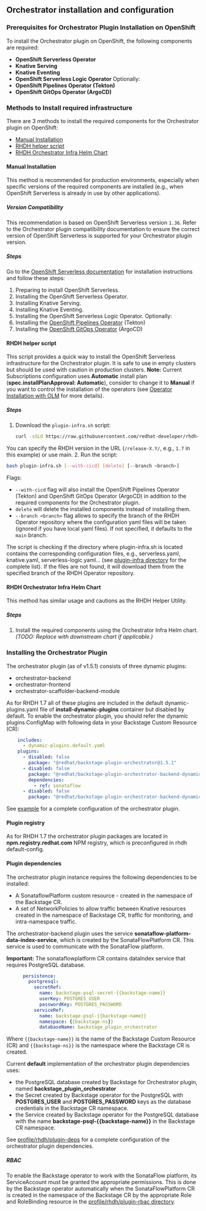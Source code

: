 ## Orchestrator installation and configuration

### Prerequisites for Orchestrator Plugin Installation on OpenShift

To install the Orchestrator plugin on OpenShift, the following components are required:

- **OpenShift Serverless Operator**
- **Knative Serving**
- **Knative Eventing**
- **OpenShift Serverless Logic Operator**
Optionally:
- **OpenShift Pipelines Operator (Tekton)**
- **OpenShift GitOps Operator (ArgoCD)**


### Methods to Install required infrastructure

There are 3 methods to install the required components for the Orchestrator plugin on OpenShift:
- [Manual Installation](#manual-installation)
- [RHDH helper script](#rhdh-helper-script)
- [RHDH Orchestrator Infra Helm Chart](#rhdh-orchestrator-infra-helm-chart)

#### Manual Installation
This method is recommended for production environments, especially when specific versions of the required components are installed (e.g., when OpenShift Serverless is already in use by other applications).

##### Version Compatibility
This recommendation is based on OpenShift Serverless version `1.36`. Refer to the Orchestrator plugin compatibility documentation to ensure the correct version of OpenShift Serverless is supported for your Orchestrator plugin version.

##### Steps
Go to the [OpenShift Serverless documentation](https://docs.redhat.com/en/documentation/red_hat_openshift_serverless) for installation instructions and follow these steps:
1. Preparing to install OpenShift Serverless.
2. Installing the OpenShift Serverless Operator.
3. Installing Knative Serving.
4. Installing Knative Eventing.
5. Installing the OpenShift Serverless Logic Operator.
Optionally:
6. Installing the [OpenShift Pipelines Operator](https://docs.redhat.com/en/documentation/red_hat_openshift_pipelines) (Tekton)
7. Installing the [OpenShift GitOps Operator](https://docs.redhat.com/en/documentation/red_hat_openshift_gitops) (ArgoCD)


#### RHDH helper script
This script provides a quick way to install the OpenShift Serverless infrastructure for the Orchestrator plugin. It is safe to use in empty clusters but should be used with caution in production clusters.
**Note:** Current Subscriptions configuration uses **Automatic** install plan (**spec.installPlanApproval: Automatic**), consider to change it to **Manual** if you want to control the installation of the operators (see [Operator Installation with OLM](https://olm.operatorframework.io/docs/tasks/install-operator-with-olm) for more details).

##### Steps
1. Download the `plugin-infra.sh` script:
   ```bash
   curl -sSLO https://raw.githubusercontent.com/redhat-developer/rhdh-operator/refs/heads/release-1.7/config/profile/rhdh/plugin-infra/plugin-infra.sh
   ```  
You can specify the RHDH version in the URL (`/release-X.Y/`, e.g., `1.7` in this example) or use main.
2. Run the script:
   ```bash
   bash plugin-infra.sh [--with-cicd] [delete] [--branch <branch>]
   ```  
Flags:
* `--with-cicd` flag will also install the OpenShift Pipelines Operator (Tekton) and OpenShift GitOps Operator (ArgoCD) in addition to the required components for the Orchestrator plugin.
* `delete`  will delete the installed components instead of installing them.
* `--branch <branch>` flag allows to specify the branch of the RHDH Operator repository where the configuration yaml files will be taken (ignored if you have local yaml files). If not specified, it defaults to the `main` branch.

The script is checking if the directory where plugin-infra.sh is located contains the corresponding configuration files, e.g., serverless.yaml, knative.yaml, serverless-logic.yaml... (see [plugin-infra directory](../config/profile/rhdh/plugin-infra) for the complete list). If the files are not found, it will download them from the specified branch of the RHDH Operator repository.

#### RHDH Orchestrator Infra Helm Chart
This method has similar usage and cautions as the RHDH Helper Utility.

##### Steps
1. Install the required components using the Orchestrator Infra Helm chart.*(TODO: Replace with downstream chart if applicable.)*

### Installing the Orchestrator Plugin

The orchestrator plugin (as of v1.5.1) consists of three dynamic plugins:
- orchestrator-backend
- orchestrator-frontend
- orchestrator-scaffolder-backend-module

As for RHDH 1.7 all of these plugins are included in the default dynamic-plugins.yaml file of **install-dynamic-plugins** container but disabled by default.
To enable the orchestrator plugin, you should refer the dynamic plugins ConfigMap with following data in your Backstage Custom Resource (CR):
```yaml
    includes:
      - dynamic-plugins.default.yaml
    plugins:
      - disabled: false
        package: "@redhat/backstage-plugin-orchestrator@1.5.1"
      - disabled: false
        package: "@redhat/backstage-plugin-orchestrator-backend-dynamic@1.5.1"
        dependencies:
          - ref: sonataflow
      - disabled: false
        package: "@redhat/backstage-plugin-orchestrator-backend-dynamic@1.5.1"
```

See [example](/examples/orchestrator.yaml) for a complete configuration of the orchestrator plugin.

#### Plugin registry

As for RHDH 1.7 the orchestrator plugin packages are located in **npm.registry.redhat.com** NPM registry, which is preconfigured in rhdh default-config.

#### Plugin dependencies

The orchestrator plugin instance requires the following dependencies to be installed:
- A SonataflowPlatform custom resource - created in the namespace of the Backstage CR.
- A set of NetworkPolicies to allow traffic between Knative resources created in the namespace of Backstage CR, traffic for monitoring, and intra-namespace traffic.

The orchestrator-backend plugin uses the service **sonataflow-platform-data-index-service**, which is created by the SonataFlowPlatform CR. This service is used to communicate with the SonataFlow platform.

**Important:** The sonataflowplatform CR contains dataIndex service that requires PostgreSQL database.

```yaml
      persistence:
        postgresql:
          secretRef:
            name: backstage-psql-secret-{{backstage-name}}
            userKey: POSTGRES_USER
            passwordKey: POSTGRES_PASSWORD
          serviceRef:
            name: backstage-psql-{{backstage-name}}
            namespace: {{backstage-ns}}
            databaseName: backstage_plugin_orchestrator
```

Where `{{backstage-name}}` is the name of the Backstage Custom Resource (CR) and `{{backstage-ns}}` is the namespace where the Backstage CR is created.

Current **default** implementation of the orchestrator plugin dependencies uses:
- the PostgreSQL database created by Backstage for Orchestrator plugin, named **backstage_plugin_orchestrator**
- the Secret created by Backstage operator for the PostgreSQL with **POSTGRES_USER** and **POSTGRES_PASSWORD** keys as the database credentials in the Backstage CR namespace.
- the Service created by Backstage operator for the PostgreSQL database with the name **backstage-psql-{{backstage-name}}** in the Backstage CR namespace.

See [profile/rhdh/plugin-deps](/config/profile/rhdh/plugin-deps) for a complete configuration of the orchestrator plugin dependencies.

##### RBAC

To enable the Backstage operator to work with the SonataFlow platform, its ServiceAccount must be granted the appropriate permissions. 
This is done by the Backstage operator automatically when the SonataFlowPlatform CR is created in the namespace of the Backstage CR by the appropriate Role and RoleBinding resource in the [profile/rhdh/plugin-rbac directory](../config/profile/rhdh/plugin-rbac).





